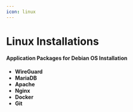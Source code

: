 ```yaml
---
icon: linux
---
```


# Linux Installations

#### Application Packages for Debian OS Installation

* **WireGuard**
* **MariaDB**
* **Apache**
* **Nginx**
* **Docker**
* **Git**
